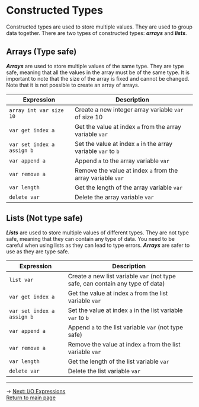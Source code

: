 # Constructed Types
Constructed types are used to store multiple values. They are used to group data together. There are two types of constructed types: ***arrays*** and ***lists***.

## Arrays (Type safe)
***Arrays*** are used to store multiple values of the same type. They are type safe, meaning that all the values in the array must be of the same type. It is important to note that the size of the array is fixed and cannot be changed. Note that it is not possible to create an array of arrays.

| Expression | Description |
|---|---|
| `array int var size 10` | Create a new integer array variable `var` of size 10 |
| `var get index a` | Get the value at index `a` from the array variable `var` |
| `var set index a assign b` | Set the value at index `a` in the array variable `var` to `b` |
| `var append a` | Append `a` to the array variable `var` |
| `var remove a` | Remove the value at index `a` from the array variable `var` |
| `var length` | Get the length of the array variable `var` |
| `delete var` | Delete the array variable `var` |


## Lists (Not type safe)

***Lists*** are used to store multiple values of different types. They are not type safe, meaning that they can contain any type of data. You need to be careful when using lists as they can lead to type errors. ***Arrays*** are safer to use as they are type safe.

| Expression | Description |
|---|---|
| `list var` | Create a new list variable `var` (not type safe, can contain any type of data) |
| `var get index a` | Get the value at index `a` from the list variable `var` |
| `var set index a assign b` | Set the value at index `a` in the list variable `var` to `b` |
| `var append a` | Append `a` to the list variable `var` (not type safe) |
| `var remove a` | Remove the value at index `a` from the list variable `var` |
| `var length` | Get the length of the list variable `var` |
| `delete var` | Delete the list variable `var` |

---
-> [Next: I/O Expressions](io_expressions.md)\
[Return to main page](README.md)